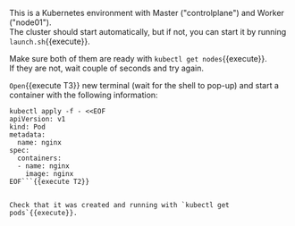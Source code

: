 This is a Kubernetes environment with Master ("controlplane") and Worker ("node01").   
The cluster should start automatically, but if not, you can start it by running `launch.sh`{{execute}}.  

Make sure both of them are ready with `kubectl get nodes`{{execute}}.  
If they are not, wait couple of seconds and try again.   


`Open`{{execute T3}} new terminal (wait for the shell to pop-up) and start a container with the following information: 
```
kubectl apply -f - <<EOF
apiVersion: v1
kind: Pod
metadata:
  name: nginx
spec:
  containers:
  - name: nginx
    image: nginx
EOF```{{execute T2}}  


Check that it was created and running with `kubectl get pods`{{execute}}.  